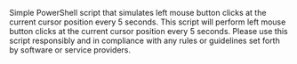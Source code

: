 Simple PowerShell script that simulates left mouse button clicks at the current cursor position every 5 seconds.
This script will perform left mouse button clicks at the current cursor position every 5 seconds. Please use this script responsibly and in compliance with any rules or guidelines set forth by software or service providers.
